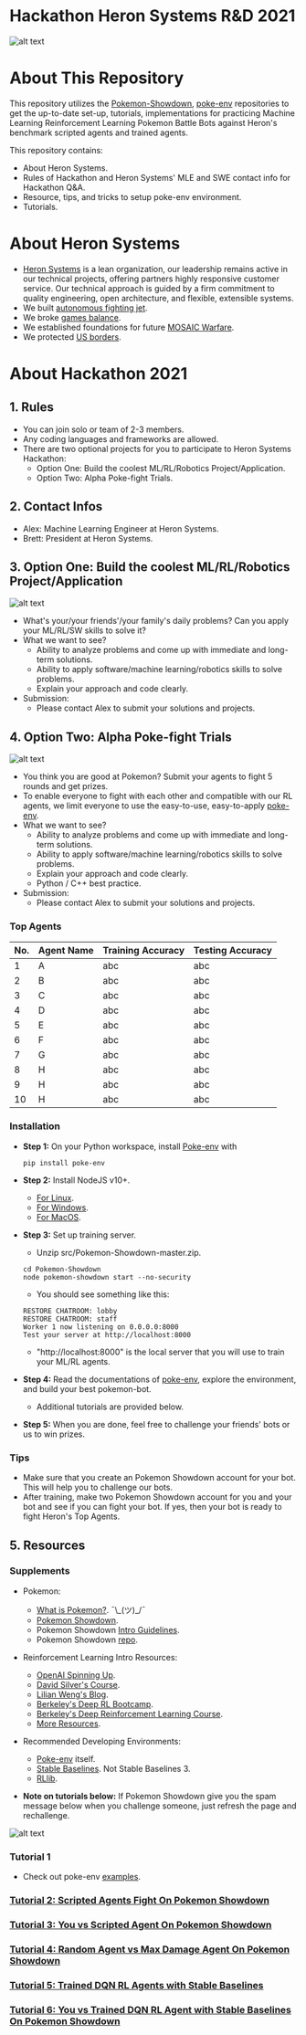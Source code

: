 # Hackathon Heron Systems R&D 2021

![alt text](docs/imgs/acewall_hackathon.jpg)

# About This Repository
This repository utilizes the [Pokemon-Showdown](https://github.com/smogon/pokemon-showdown), [poke-env](https://poke-env.readthedocs.io/en/latest/getting_started.html) repositories to get the up-to-date set-up, tutorials, implementations for practicing Machine Learning Reinforcement Learning Pokemon Battle Bots against Heron's benchmark scripted agents and trained agents.

This repository contains:
- About Heron Systems.
- Rules of Hackathon and Heron Systems' MLE and SWE contact info for Hackathon Q&A.
- Resource, tips, and tricks to setup poke-env environment.
- Tutorials.

# About Heron Systems
- [Heron Systems](https://heronsystems.com/about/) is a lean organization, our leadership remains active in our technical projects, offering partners highly responsive customer service.  Our technical approach is guided by a firm commitment to quality engineering, open architecture, and flexible, extensible systems.
- We built [autonomous fighting jet](https://www.janes.com/defence-news/news-detail/heron-systems-ai-defeats-human-pilot-in-us-darpa-alphadogfight-trials).
- We broke [games balance](https://heronsystems.com/work/gamebreaker/).
- We established foundations for future [MOSAIC Warfare](https://heronsystems.com/work/gamebreaker/).
- We protected [US borders](https://heronsystems.com/work/).

# About Hackathon 2021

## 1. Rules
- You can join solo or team of 2-3 members.
- Any coding languages and frameworks are allowed.
- There are two optional projects for you to participate to Heron Systems Hackathon:
    - Option One: Build the coolest ML/RL/Robotics Project/Application.
    - Option Two: Alpha Poke-fight Trials.

## 2. Contact Infos
- Alex: Machine Learning Engineer at Heron Systems.
- Brett: President at Heron Systems.

## 3. Option One: Build the coolest ML/RL/Robotics Project/Application
![alt text](docs/imgs/ai.jpg)

- What's your/your friends'/your family's daily problems? Can you apply your ML/RL/SW skills to solve it?
- What we want to see?
    - Ability to analyze problems and come up with immediate and long-term solutions.
    - Ability to apply software/machine learning/robotics skills to solve problems.
    - Explain your approach and code clearly.
- Submission:
    - Please contact Alex to submit your solutions and projects.

## 4. Option Two: Alpha Poke-fight Trials
![alt text](docs/imgs/APT.jpg)

- You think you are good at Pokemon? Submit your agents to fight 5 rounds and get prizes.
- To enable everyone to fight with each other and compatible with our RL agents, we limit everyone to use the easy-to-use, easy-to-apply [poke-env](https://poke-env.readthedocs.io/en/latest/).
- What we want to see?
    - Ability to analyze problems and come up with immediate and long-term solutions.
    - Ability to apply software/machine learning/robotics skills to solve problems.
    - Explain your approach and code clearly.
    - Python / C++ best practice.
- Submission:
    - Please contact Alex to submit your solutions and projects.

### Top Agents
| No.         | Agent Name  |  Training Accuracy | Testing Accuracy |
| ----------- | ----------- | ------------------ | ---------------- |
| 1           | A           | abc                | abc              |
| 2           | B           | abc                | abc              |
| 3           | C           | abc                | abc              |
| 4           | D           | abc                | abc              |
| 5           | E           | abc                | abc              |
| 6           | F           | abc                | abc              |
| 7           | G           | abc                | abc              |
| 8           | H           | abc                | abc              |
| 9           | H           | abc                | abc              |
| 10          | H           | abc                | abc              |

### Installation
- **Step 1:** On your Python workspace, install [Poke-env](https://poke-env.readthedocs.io/en/latest/) with 
    ```
    pip install poke-env
    ```
- **Step 2:** Install NodeJS v10+. 
    - [For Linux](https://github.com/nodesource/distributions/blob/master/README.md#debinstall).
    - [For Windows](https://nodejs.org/en/download/).
    - [For MacOS](https://nodejs.org/en/download/).
- **Step 3:** Set up training server.
    - Unzip src/Pokemon-Showdown-master.zip.
    ```
    cd Pokemon-Showdown
    node pokemon-showdown start --no-security
    ```
    - You should see something like this:

    ```
    RESTORE CHATROOM: lobby
    RESTORE CHATROOM: staff
    Worker 1 now listening on 0.0.0.0:8000
    Test your server at http://localhost:8000
    ```

    - "http://localhost:8000" is the local server that you will use to train your ML/RL agents.
- **Step 4:** Read the documentations of [poke-env](https://poke-env.readthedocs.io/en/latest/index.html), explore the environment, and build your best pokemon-bot.
    - Additional tutorials are provided below.
- **Step 5:** When you are done, feel free to challenge your friends' bots or us to win prizes.

### Tips
- Make sure that you create an Pokemon Showdown account for your bot. This will help you to challenge our bots.
- After training, make two Pokemon Showdown account for you and your bot and see if you can fight your bot. If yes, then your bot is ready to fight Heron's Top Agents.

## 5. Resources
### Supplements
- Pokemon:
    - [What is Pokemon?](https://en.wikipedia.org/wiki/Pok%C3%A9mon). ¯\\\_(ツ)_/¯
    - [Pokemon Showdown](https://pokemonshowdown.com/).
    - Pokemon Showdown [Intro Guidelines](https://www.smogon.com/forums/threads/the-beginners-guide-to-pokemon-showdown.3676132/).
    - Pokemon Showdown [repo](https://github.com/hsahovic/Pokemon-Showdown).
- Reinforcement Learning Intro Resources:
    - [OpenAI Spinning Up](https://spinningup.openai.com/en/latest/).
    - [David Silver's Course](https://www.davidsilver.uk/teaching/).
    - [Lilian Weng's Blog](https://lilianweng.github.io/lil-log/2018/04/08/policy-gradient-algorithms.html).
    - [Berkeley's Deep RL Bootcamp](https://sites.google.com/view/deep-rl-bootcamp/lectures).
    - [Berkeley's Deep Reinforcement Learning Course](http://rail.eecs.berkeley.edu/deeprlcourse/).
    - [More Resources](https://github.com/dennybritz/reinforcement-learning).

- Recommended Developing Environments:
    - [Poke-env]() itself.
    - [Stable Baselines](https://stable-baselines.readthedocs.io/en/master/index.html). Not Stable Baselines 3.
    - [RLlib](https://docs.ray.io/en/master/rllib.html).

- **Note on tutorials below:** If Pokemon Showdown give you the spam message below when you challenge someone, just refresh the page and rechallenge.


![alt text](https://github.com/mnguyen0226/hackathon_hs/blob/main/docs/imgs/spam_pokemon_showdown.jpg)

### Tutorial 1
- Check out poke-env [examples](https://poke-env.readthedocs.io/en/latest/examples.html).

### [Tutorial 2: Scripted Agents Fight On Pokemon Showdown](https://github.com/mnguyen0226/hackathon_hs/tree/main/src/tutorials/tutorials_two/t2.md)

### [Tutorial 3: You vs Scripted Agent On Pokemon Showdown](https://github.com/mnguyen0226/hackathon_hs/blob/main/src/tutorials/tutorials_three/t3.md)

### [Tutorial 4: Random Agent vs Max Damage Agent On Pokemon Showdown](https://github.com/mnguyen0226/hackathon_hs/blob/main/src/tutorials/tutorials_four/t4.md)

### [Tutorial 5: Trained DQN RL Agents with Stable Baselines](https://github.com/mnguyen0226/hackathon_hs/blob/main/src/tutorials/tutorial_five/t5.md)

### [Tutorial 6: You vs Trained DQN RL Agent with Stable Baselines On Pokemon Showdown](https://github.com/mnguyen0226/hackathon_hs/blob/main/src/tutorials/tutorial_six/t6.md)